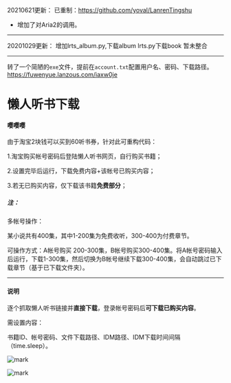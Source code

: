 20210621更新：
已重制：https://github.com/yoval/LanrenTingshu
- 增加了对Aria2的调用。
---
20201029更新：
增加lrts_album.py,下载album
lrts.py下载book
暂未整合

---
转了一个简陋的`exe`文件，提前在`account.txt`配置用户名、密码、下载路径。
https://fuwenyue.lanzous.com/iaxw0je
# 懒人听书下载

#### 嘤嘤嘤

由于淘宝2块钱可以买到60听书券，针对此可重构代码：

1.淘宝购买帐号密码后登陆懒人听书网页，自行购买书籍；

2.设置完毕后运行，下载免费内容+该帐号已购买内容；

3.若无已购买内容，仅下载该书籍**免费部分**；

##### 注：

多帐号操作：

某小说共有400集，其中1-200集为免费收听，300-400为付费章节。

可操作方式：A帐号购买 200-300集，B帐号购买300-400集。将A帐号密码输入后运行，下载1-300集，然后切换为B帐号继续下载300-400集，会自动跳过已下载章节（基于已下载文件夹）。

---

#### 说明

逐个抓取懒人听书链接并**直接下载**，登录帐号密码后**可下载已购买内容**。

需设置内容：

书籍ID、帐号密码、文件下载路径、IDM路径、IDM下载时间间隔（time.sleep）。



![mark](http://imgs.bizha.top/bizha/20200430/1y1jzTqJRYdL.png?imageslim)







![mark](http://imgs.bizha.top/bizha/20200430/6PDY3POH0kT0.gif)
